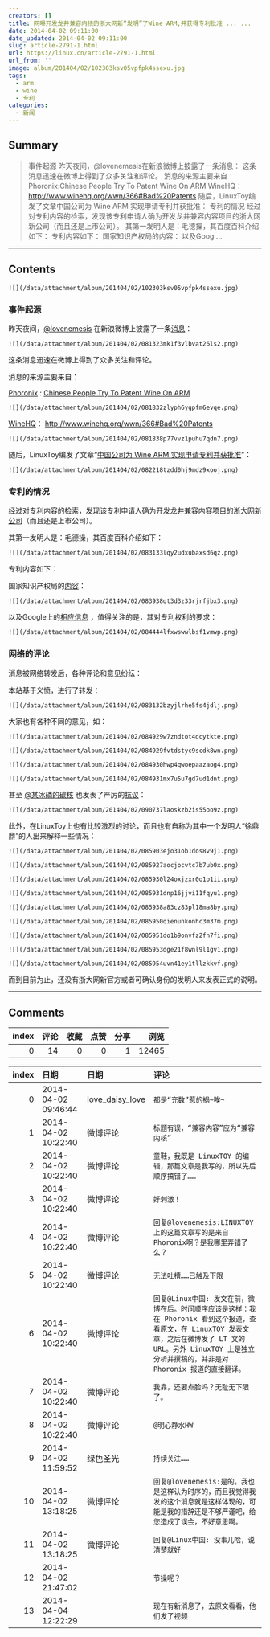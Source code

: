 ```yaml
---
creators: []
title: 网曝开发龙井兼容内核的浙大网新“发明”了Wine ARM,并获得专利批准 ... ...
date: 2014-04-02 09:11:00
date_updated: 2014-04-02 09:11:00
slug: article-2791-1.html
url: https://linux.cn/article-2791-1.html
url_from: ''
image: album/201404/02/102303ksv05vpfpk4ssexu.jpg
tags:
  - arm
  - wine
  - 专利
categories:
  - 新闻
---
```


## Summary

> 事件起源 昨天夜间，@lovenemesis在新浪微博上披露了一条消息：  这条消息迅速在微博上得到了众多关注和评论。 消息的来源主要来自： Phoronix:Chinese People Try To Patent Wine On ARM  WineHQ：http://www.winehq.org/wwn/366#Bad%20Patents  随后，LinuxToy编发了文章中国公司为 Wine ARM 实现申请专利并获批准：  专利的情况 经过对专利内容的检索，发现该专利申请人确为开发龙井兼容内容项目的浙大网新公司（而且还是上市公司）。 其第一发明人是：毛德操，其百度百科介绍如下：  专利内容如下： 国家知识产权局的内容：  以及Goog ...

***

<!-- more -->

## Contents

`![](/data/attachment/album/201404/02/102303ksv05vpfpk4ssexu.jpg)`

### 事件起源

昨天夜间，[@lovenemesis](http://weibo.com/lovenemesis?from=feed&loc=nickname "lovenemesis") 在新浪微博上披露了一条[消息](http://weibo.com/1139341480/ADGZtpLXK)：

`![](/data/attachment/album/201404/02/081323mk1f3vlbvat26ls2.png)`

这条消息迅速在微博上得到了众多关注和评论。

消息的来源主要来自：

[Phoronix](http://www.phoronix.com/scan.php?page=news_item&px=MTY0ODI) : [Chinese People Try To Patent Wine On ARM](http://www.phoronix.com/scan.php?page=news_item&px=MTY0ODI) 

`![](/data/attachment/album/201404/02/081832zlyph6ygpfm6evqe.png)`

[WineHQ](http://www.winehq.org/wwn/366#Bad%20Patents)： <http://www.winehq.org/wwn/366#Bad%20Patents>

`![](/data/attachment/album/201404/02/081838p77vvz1puhu7qdn7.png)`

随后，LinuxToy编发了文章“[中国公司为 Wine ARM 实现申请专利并获批准](https://linuxtoy.org/archives/chinese-applied-patent-about-wine-arm-and-granted.html)”：

`![](/data/attachment/album/201404/02/082218tzdd0hj9mdz9xooj.png)`

### 专利的情况

经过对专利内容的检索，发现该专利申请人确为[开发龙井兼容内容项目的浙大网新公司](http://www.cnbeta.com/articles/78879.htm)（而且还是上市公司）。

其第一发明人是：毛德操，其百度百科介绍如下：

`![](/data/attachment/album/201404/02/083133lqy2udxubaxsd6qz.png)`

专利内容如下：

国家知识产权局的[内容](http://211.157.104.87:8080/sipo/zljs/hyjs-yx-new.jsp?recid=CN201110173679.0&leixin=fmzl&title=%D4%DAARM%B4%A6%C0%ED%C6%F7%C9%CF%CA%B5%CF%D6Wine%B9%B9%BD%A8%B9%A4%BE%DF%D2%C6%D6%B2%B5%C4%B7%BD%B7%A8&ipc=G06F9/44(2006.01)I#)：

`![](/data/attachment/album/201404/02/083938qt3d3z33rjrfjbx3.png)`

以及Google上的[相应信息](https://www.google.com/patents/CN102364433B?cl=zh) ，值得关注的是，其对专利权利的要求：

`![](/data/attachment/album/201404/02/084444lfxwswwlbsf1vmwp.png)`

 

### 网络的评论

消息被网络转发后，各种评论和意见纷纭：

本站基于义愤，进行了转发：

`![](/data/attachment/album/201404/02/083132bzyjlrhe5fs4jdlj.png)`

大家也有各种不同的意见，如：

`![](/data/attachment/album/201404/02/084929w7zndtot4dcytkte.png)`

`![](/data/attachment/album/201404/02/084929fvtdstyc9scdk8wn.png)`

`![](/data/attachment/album/201404/02/084930hwp4qwoepaazaog4.png)`

`![](/data/attachment/album/201404/02/084931mx7u5u7gd7ud1dnt.png)`

甚至 [@某冰磷的碳核](http://weibo.com/easternheart?from=feed&loc=nickname "某冰磷的碳核") 也发表了严厉的[抗议](http://weibo.com/2267509822/ADJ4F59CJ)：

`![](/data/attachment/album/201404/02/090737laoskzb2is55oo9z.png)`

此外，在LinuxToy上也有比较激烈的讨论，而且也有自称为其中一个发明人“徐鼎鼎”的人出来解释一些情况：

`![](/data/attachment/album/201404/02/085903ejo31ob1dos8v9j1.png)`

`![](/data/attachment/album/201404/02/085927aocjocvtc7b7ub0x.png)`

`![](/data/attachment/album/201404/02/085930l24oxjzxr0o1o1ii.png)`

`![](/data/attachment/album/201404/02/085931dnp16jjvi11fqyu1.png)`

`![](/data/attachment/album/201404/02/085938a83cz83pl18ma8by.png)`

`![](/data/attachment/album/201404/02/085950qienunkonhc3m37m.png)`

`![](/data/attachment/album/201404/02/085951do1b9onvfz2fn7fi.png)`

`![](/data/attachment/album/201404/02/085953dge21f8wnl9l1gv1.png)`

`![](/data/attachment/album/201404/02/085954uvn41ey1tllzkkvf.png)`

而到目前为止，还没有浙大网新官方或者可确认身份的发明人来发表正式的说明。

***

## Comments


|   index |   评论 |   收藏 |   点赞 |   分享 |   浏览 |
|--------:|-------:|-------:|-------:|-------:|-------:|
|       0 |     14 |      0 |      0 |      1 |  12465 |

|   index | 日期                | 日期            | 评论                                                                                                                                                                                                                     |
|--------:|:--------------------|:----------------|:-------------------------------------------------------------------------------------------------------------------------------------------------------------------------------------------------------------------------|
|       0 | 2014-04-02 09:46:44 | love_daisy_love | `都是“充数”惹的祸~唉~`                                                                                                                                                                                                   |
|       1 | 2014-04-02 10:22:40 | 微博评论        | `标题有误，“兼容内容”应为“兼容内核”`                                                                                                                                                                                     |
|       2 | 2014-04-02 10:22:40 | 微博评论        | `童鞋，我既是 LinuxTOY 的编辑，那篇文章是我写的，所以先后顺序搞错了……`                                                                                                                                                   |
|       3 | 2014-04-02 10:22:40 | 微博评论        | `好刺激！`                                                                                                                                                                                                               |
|       4 | 2014-04-02 10:22:40 | 微博评论        | `回复@lovenemesis:LINUXTOY上的这篇文章写的是来自Phoronix啊？是我哪里弄错了么？`                                                                                                                                          |
|       5 | 2014-04-02 10:22:40 | 微博评论        | `无法吐槽……已触及下限`                                                                                                                                                                                                   |
|       6 | 2014-04-02 10:22:40 | 微博评论        | `回复@Linux中国: 发文在前，微博在后。时间顺序应该是这样：我在 Phoronix 看到这个报道，查看原文，在 LinuxTOY 发表文章，之后在微博发了 LT 文的 URL。另外 LinuxTOY 上是独立分析并撰稿的，并非是对 Phoronix 报道的直接翻译。` |
|       7 | 2014-04-02 10:22:40 | 微博评论        | `我靠，还要点脸吗？无耻无下限了。`                                                                                                                                                                                       |
|       8 | 2014-04-02 10:22:40 | 微博评论        | `@明心静水HW`                                                                                                                                                                                                            |
|       9 | 2014-04-02 11:59:52 | 绿色圣光        | `持续关注……`                                                                                                                                                                                                             |
|      10 | 2014-04-02 13:18:25 | 微博评论        | `回复@lovenemesis:是的。我也是这样认为时序的，而且我觉得我发的这个消息就是这样体现的，可能是我的措辞还是不够严谨吧，给您造成了误会，不好意思啊。`                                                                        |
|      11 | 2014-04-02 13:18:25 | 微博评论        | `回复@Linux中国: 没事儿哈，说清楚就好`                                                                                                                                                                                   |
|      12 | 2014-04-02 21:47:02 |                 | `节操呢？`                                                                                                                                                                                                               |
|      13 | 2014-04-04 12:22:29 |                 | `现在有新消息了，去原文看看，他们发了视频`                                                                                                                                                                               |
